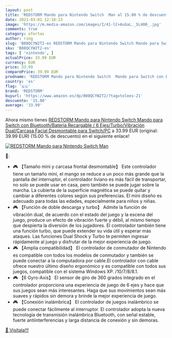 ```yaml
---
layout: post
title: 'REDSTORM Mando para Nintendo Switch  Man al 15.00 % de descuento'
date: 2021-03-01 12:18:13
image: 'https://m.media-amazon.com/images/I/41-lC+AuGaL._SL400_.jpg'
comments: true
category: ofertas
author: ring
slug: 'B08QCYW2T2-es REDSTORM Mando para Nintendo Switch Mando para Switch con...'
sku: 'B08QCYW2T2-es'
tags: [ 'nintendo', ]
actualPrice: 33.99 EUR
currency: EUR
price: 33.99
comparePrice: 39.99 EUR
prodname: 'REDSTORM Mando para Nintendo Switch  Mando para Switch con Bluetooth/Batería Recargable / 6 Ejes/Turbo/Vibración Dual/Carcasa Facial Desmontable para Switch/PC'
country: 'es'
flag: '🇪🇸'
brand: 'REDSTORM'
buyurl: 'https://www.amazon.es/dp/B08QCYW2T2/?tag=tolees-21'
descuento: '15.00'
average: '33.99'
---
```


Ahora mismo tienes [REDSTORM Mando para Nintendo Switch  Mando para Switch con Bluetooth/Batería Recargable / 6 Ejes/Turbo/Vibración Dual/Carcasa Facial Desmontable para Switch/PC](https://www.amazon.es/dp/B08QCYW2T2/?tag=tolees-21) a 33.99 EUR (original: 39.99 EUR) (15.00 %  de descuento) en el siguiente enlace!

[![REDSTORM Mando para Nintendo Switch  Man](https://m.media-amazon.com/images/I/41-lC+AuGaL._SL400_.jpg)](https://www.amazon.es/dp/B08QCYW2T2/?tag=tolees-21)

🔎:

- 🎮 【Tamaño mini y carcasa frontal desmontable】 Este controlador tiene un tamaño mini, el mango se reduce a un poco más grande que la pantalla del interruptor, el controlador liviano es más fácil de transportar, no solo se puede usar en casa, pero también se puede jugar sobre la marcha. La cubierta de la superficie magnética se puede quitar y cambiar a diferentes colores según sus preferencias. El mini diseño es adecuado para todas las edades, especialmente para niños y niñas.
- 🎮 【Función de doble descarga y turbo】 Admite la función de vibración dual, de acuerdo con el estado del juego y la escena del juego, produce un efecto de vibración fuerte y débil, al mismo tiempo que despierta la diversión de los jugadores. El controlador también tiene una función turbo, que puede extender su vida útil y esperar más ataques. Las funciones Dual Shock y Turbo te permiten ingresar rápidamente al juego y disfrutar de la mejor experiencia de juego.
- 🎮 【Amplia compatibilidad】 El controlador de conmutador de Nintendo es compatible con todos los modelos de conmutador y también se puede conectar a la computadora por cable.El controlador con cable ofrece nuestro último diseño ergonómico y es compatible con todos sus juegos, compatible con el sistema Windows XP. /10/7/8/8.1.
- 🎮 【6 Gyro-Axis】 El sensor de giro de 360 ​​grados integrado en el controlador proporciona una experiencia de juego de 6 ejes y hace que sus juegos sean más interesantes. Haga que sus movimientos sean más suaves y rápidos sin demora y brinde la mejor experiencia de juego.
- 🎮 【Conexión inalámbrica】 El controlador de juegos inalámbrico se puede conectar fácilmente al interruptor. El controlador adopta la nueva tecnología de transmisión inalámbrica Bluetooth, con señal estable, fuerte antiinterferencias y larga distancia de conexión y sin demoras.

[🛒 Visítala!!!](https://www.amazon.es/dp/B08QCYW2T2/?tag=tolees-21)
